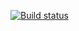 [![Build status](https://ci.appveyor.com/api/projects/status/ax27908swgloq1ok?svg=true)](https://ci.appveyor.com/project/OGsplendid/goblin-game)
